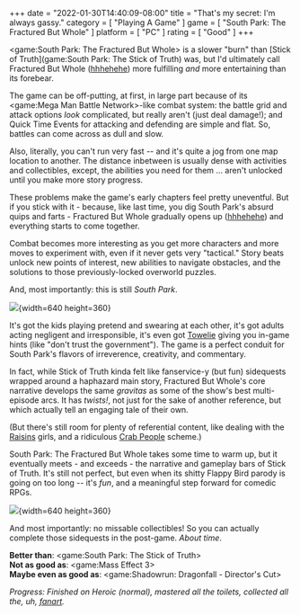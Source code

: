 +++
date = "2022-01-30T14:40:09-08:00"
title = "That's my secret: I'm always gassy."
category = [ "Playing A Game" ]
game = [ "South Park: The Fractured But Whole" ]
platform = [ "PC" ]
rating = [ "Good" ]
+++

<game:South Park: The Fractured But Whole> is a slower "burn" than [Stick of Truth](game:South Park: The Stick of Truth) was, but I'd ultimately call Fractured But Whole (<a href="https://knowyourmeme.com/memes/laughing-lizard-hhhehehe">hhhehehe</a>) more fulfilling <i>and</i> more entertaining than its forebear.

The game can be off-putting, at first, in large part because of its <game:Mega Man Battle Network>-like combat system: the battle grid and attack options <i>look</i> complicated, but really aren't (just deal damage!); and Quick Time Events for attacking and defending are simple and flat.  So, battles can come across as dull and slow.

Also, literally, you can't run very fast -- and it's quite a jog from one map location to another.  The distance inbetween is usually dense with activities and collectibles, except, the abilities you need for them ... aren't unlocked until you make more story progress.

These problems make the game's early chapters feel pretty uneventful.  But if you stick with it - because, like last time, you dig South Park's absurd quips and farts - Fractured But Whole gradually opens up (<a href="https://kotaku.com/south-park-the-fractured-but-whole-got-its-title-becau-1784259164">hhhehehe</a>) and everything starts to come together.

Combat becomes more interesting as you get more characters and more moves to experiment with, even if it never gets very "tactical."  Story beats unlock new points of interest, new abilities to navigate obstacles, and the solutions to those previously-locked overworld puzzles.

And, most importantly: this is still <i>South Park</i>.

![]($SiteBaseURL$southparkfracturedbutwhole_drunkrandy1.jpg){width=640 height=360}

It's got the kids playing pretend and swearing at each other, it's got adults acting negligent and irresponsible, it's even got <a href="https://southpark.fandom.com/wiki/Towelie_(Character)">Towelie</a> giving you in-game hints (like "don't trust the government").  The game is a perfect conduit for South Park's flavors of irreverence, creativity, and commentary.

In fact, while Stick of Truth kinda felt like fanservice-y (but fun) sidequests wrapped around a haphazard main story, Fractured But Whole's core narrative develops the same <i>gravitas</i> as some of the show's best multi-episode arcs.  It has <i>twists!</i>, not just for the sake of another reference, but which actually tell an engaging tale of their own.

(But there's still room for plenty of referential content, like dealing with the <a href="https://southpark.fandom.com/wiki/Raisins_(Location)">Raisins</a> girls, and a ridiculous <a href="https://southpark.fandom.com/wiki/Crab_People">Crab People</a> scheme.)

South Park: The Fractured But Whole takes some time to warm up, but it eventually meets - and exceeds - the narrative and gameplay bars of Stick of Truth.  It's still not perfect, but even when its shitty Flappy Bird parody is going on too long -- it's <i>fun</i>, and a meaningful step forward for comedic RPGs.

![]($SiteBaseURL$southparkfracturedbutwhole_drunkrandy2.jpg){width=640 height=360}

And most importantly: no missable collectibles!  So you can actually complete those sidequests in the post-game.  <i>About time</i>.

<b>Better than</b>: <game:South Park: The Stick of Truth>  
<b>Not as good as</b>: <game:Mass Effect 3>  
<b>Maybe even as good as</b>: <game:Shadowrun: Dragonfall - Director's Cut>

<i>Progress: Finished on Heroic (normal), mastered all the toilets, collected all the, uh, <a href="https://southpark.fandom.com/wiki/Tweek_x_Craig">fanart</a>.</i>
